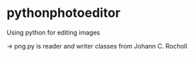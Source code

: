 # pythonphotoeditor

Using python for editing images

-> png.py is reader and writer classes from Johann C. Rocholl
